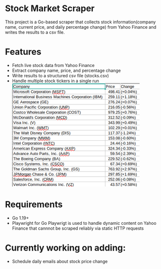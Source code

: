 # Stock Market Scraper
This project is a Go-based scraper that collects stock information(company name, current price, and daily percentage change) from Yahoo Finance and writes the results to a csv file.

# Features
- Fetch live stock data from Yahoo Finance
- Extract company name, price, and percentage change
- Write results to a structured csv file (stocks.csv)
- Handle multiple stock tickers in a single run
![Stock price screenshot](examples/example_csv.png)

# Requirements
- Go 1.19+
- Playwright for Go
Playwrigt is used to handle dynamic content on Yahoo Finance that cannnot be scraped reliably via static HTTP requests

# Currently working on adding:
- Schedule daily emails about stock price change
